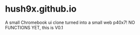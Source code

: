 # hush9x.github.io
A small Chromebook ui clone turned into a small web p40x7! NO FUNCTIONS YET, this is V0.1
